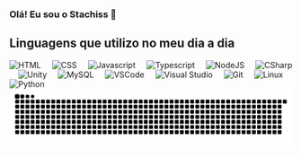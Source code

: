 ### Olá! Eu sou o Stachiss 👋

## Linguagens que utilizo no meu dia a dia

<div style="display: inline-block">
  
  <img alt="HTML" width="40" src="https://seeklogo.com/images/H/html5-without-wordmark-color-logo-14D252D878-seeklogo.com.png"/>
  &nbsp &nbsp
  <img alt="CSS" width="40" src="https://seeklogo.com/images/C/css-3-logo-023C1A7171-seeklogo.com.png"/>
  &nbsp &nbsp
  
  <img alt="Javascript" width="40" src="https://seeklogo.com/images/J/javascript-js-logo-2949701702-seeklogo.com.png" />
  &nbsp &nbsp
  <img alt="Typescript" width="40" src="https://seeklogo.com/images/T/typescript-logo-B29A3F462D-seeklogo.com.png" />
  &nbsp &nbsp
  <img alt="NodeJS" width="40" src="https://seeklogo.com/images/N/nodejs-logo-54107C5EDD-seeklogo.com.png" />
  &nbsp &nbsp
  
  <img alt="CSharp" width="40" src="https://seeklogo.com/images/C/c-sharp-c-logo-02F17714BA-seeklogo.com.png" />
  &nbsp &nbsp
  <img alt="Unity" width="50" src="https://logodix.com/logo/780673.png" />
  &nbsp &nbsp
  
  <img alt="MySQL" width="40" src="https://seeklogo.com/images/M/mysql-logo-B4943FE6DD-seeklogo.com.png" />
  &nbsp &nbsp
  
  <img alt="VSCode" width="40" src="https://seeklogo.com/images/V/visual-studio-code-logo-284BC24C39-seeklogo.com.png" />
  &nbsp &nbsp
  <img alt="Visual Studio" width="40" src="https://seeklogo.com/images/M/microsoft-visual-studio-logo-9E65CA55F8-seeklogo.com.png" />
  &nbsp &nbsp
  
  <img alt="Git" width="40" src="https://seeklogo.com/images/G/git-logo-CD8D6F1C09-seeklogo.com.png" />
  &nbsp &nbsp
  
  <img alt="Linux" width="40" src="https://seeklogo.com/images/L/Linux_Tux-logo-DA252F3C21-seeklogo.com.png" />
  &nbsp &nbsp
  
  <img alt="Python" width="40" src="https://seeklogo.com/images/P/python-logo-A32636CAA3-seeklogo.com.png" />
  &nbsp &nbsp
</div>


 <br>
  <picture>
    <source media="(prefers-color-scheme: dark)" srcset="https://github.com/analuizags/analuizags/blob/output/github-contribution-grid-snake-dark.svg" />
    <source media="(prefers-color-scheme: light)" srcset="https://github.com/analuizags/analuizags/blob/output/github-contribution-grid-snake.svg" />
    <img alt="github-snake" src="https://github.com/analuizags/analuizags/blob/output/github-contribution-grid-snake-dark.svg" />
  </picture>
  <!--- ![Snake animation](https://github.com/analuizags/analuizags/blob/output/github-contribution-grid-snake.svg) --->
</div>
